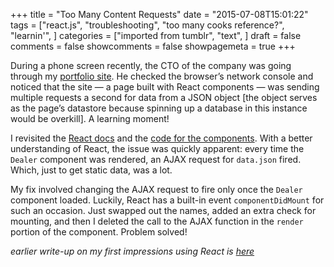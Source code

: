 +++
title = "Too Many Content Requests"
date = "2015-07-08T15:01:22"
tags = ["react.js", "troubleshooting", "too many cooks reference?", "learnin'", ]
categories = ["imported from tumblr", "text", ]
draft = false
comments = false
showcomments = false
showpagemeta = true
+++

<p>During a phone screen recently, the CTO of the company was going through my <a href="http://newschematic.org" target="_blank">portfolio site</a>. He checked the browser&rsquo;s network console and noticed that the site — a page built with React components — was sending multiple requests a second for data from a JSON object [the object serves as the page&rsquo;s datastore because spinning up a database in this instance would be overkill]. A learning moment!</p>

<p>I revisited the <a href="https://facebook.github.io/react/tips/initial-ajax.html" target="_blank">React docs</a> and the <a href="https://github.com/chrisbodhi/newschematic/commit/4ead7ca82888f024528be2447ae989357508379c" target="_blank">code for the components</a>. With a better understanding of React, the issue was quickly apparent: every time the <code>Dealer</code> component was rendered, an AJAX request for <code>data.json</code> fired. Which, just to get static data, was a lot.</p>

<p>My fix involved changing the AJAX request to fire only once the <code>Dealer</code> component loaded. Luckily, React has a built-in event <code>componentDidMount</code> for such an occasion. Just swapped out the names, added an extra check for mounting, and then I deleted the call to the AJAX function in the <code>render</code> portion of the component. Problem solved!</p>

<p><em>earlier write-up on my first impressions using React is <a href="http://codeblocks.tumblr.com/post/111688707280/getting-going-with-react" target="_blank">here</a></em></p>